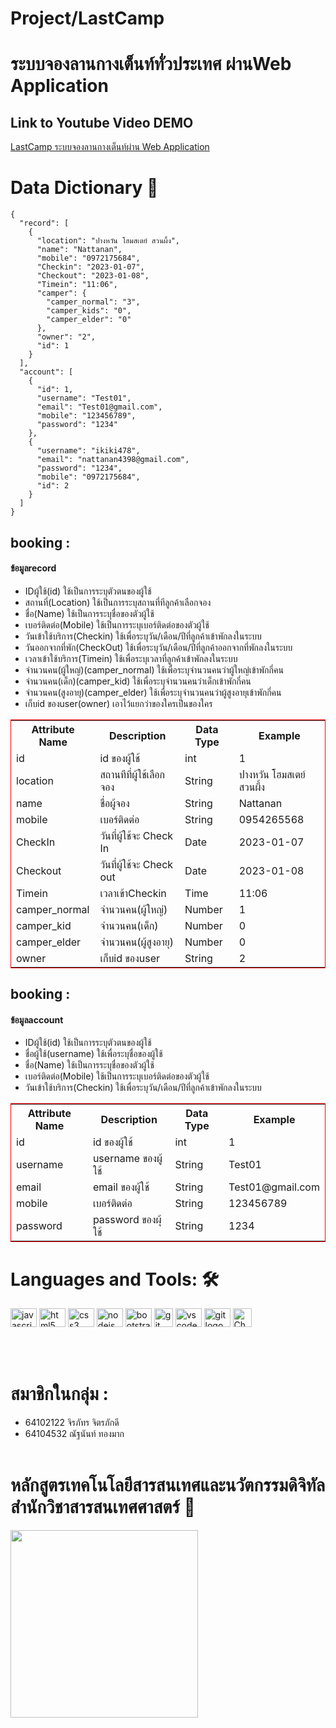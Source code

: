 
# Project/LastCamp

# ระบบจองลานกางเต็นท์ทั่วประเทศ ผ่านWeb Application 

## Link  to Youtube Video DEMO
[LastCamp ระบบจองลานกางเต็นท์ผ่าน Web Application](https://www.youtube.com/watch?v=AY48f3SCheU&ab_channel=PeerapatBoonsuwan)

# Data Dictionary 📖

```
{
  "record": [
    {
      "location": "ปางหวัน โฮมสเตย์ สวนผึ้ง",
      "name": "Nattanan",
      "mobile": "0972175684",
      "Checkin": "2023-01-07",
      "Checkout": "2023-01-08",
      "Timein": "11:06",
      "camper": {
        "camper_normal": "3",
        "camper_kids": "0",
        "camper_elder": "0"
      },
      "owner": "2",
      "id": 1
    }
  ],
  "account": [
    {
      "id": 1,
      "username": "Test01",
      "email": "Test01@gmail.com",
      "mobile": "123456789",
      "password": "1234"
    },
    {
      "username": "ikiki478",
      "email": "nattanan4398@gmail.com",
      "password": "1234",
      "mobile": "0972175684",
      "id": 2
    }
  ]
}
```
<table style="border: red solid 1px;">
    <thead>
        <h2><b>booking :</b></h2>
    </thead>
    <h4 >ข้อมูลrecord</h3>
    <ul>
      <li>IDผู้ใช้(id) ใช้เป็นการระบุตัวตนของผู้ใช้</li>
      <li>สถานที่(Location) ใช้เป็นการระบุสถานที่ทีลูกค้าเลือกจอง</li>
      <li>ชื่อ(Name) ใช้เป็นการระบุชื่อของตัวผู้ใช้</li>
      <li>เบอร์ติดต่อ(Mobile) ใช้เป็นการระบุเบอร์ติดต่อของตัวผู้ใช้</li>
      <li>วันเข้าใช้บริการ(Checkin) ใช้เพื่อระบุวัน/เดือน/ปีที่ลูกค้าเข้าพักลงในระบบ</li>
      <li>วันออกจากที่พัก(CheckOut) ใช้เพื่อระบุวัน/เดือน/ปีที่ลูกค้าออกจากที่พักลงในระบบ </li>
      <li>เวลาเข้าใช้บริการ(Timein) ใช้เพื่อระบุเวลาที่ลูกค้าเข้าพักลงในระบบ </li>
      <li>จำนวนคน(ผู้ใหญ่)(camper_normal) ใช้เพื่อระบุจำนวนคนว่าผู้ใหญ่เข้าพักกี่คน </li>
      <li>จำนวนคน(เด็ก)(camper_kid) ใช้เพื่อระบุจำนวนคนว่าเด็กเข้าพักกี่คน </li>
      <li>จำนวนคน(สูงอายุ)(camper_elder) ใช้เพื่อระบุจำนวนคนว่าผู้สูงอายุเข้าพักกี่คน </li>
      <li>เก็บid ของuser(owner) เอาไว้แยกว่าของใครเป็นของใคร </li>
    </ul>
     <tr>
        <th>Attribute Name</th>
        <th>Description</th>
        <th>Data Type</th>
        <th>Example</th>
    </tr>
    <tr>
        <td>id</td>
        <td>id ของผู้ใช้</td>
        <td>int</td>
        <td>1</td>
    </tr>
    <tr>
        <td>location</td>
        <td>สถานทีที่ผู้ใช้เลือกจอง</td>
        <td>String</td>
        <td>ปางหวัน โฮมสเตย์ สวนผึ้ง</td>
    </tr>
    <tr>
        <td>name</td>
        <td>ชื่อผู้จอง</td>
        <td>String</td>
        <td>Nattanan</td>
    </tr>
    <tr>
        <td>mobile</td>
        <td>เบอร์ติดต่อ</td>
        <td>String</td>
        <td>0954265568</td>
    </tr>
    <tr>
        <td>CheckIn</td>
        <td>วันที่ผู้ใช้จะ Check In</td>
        <td>Date</td>
        <td>2023-01-07</td>
    </tr>
    <tr>
        <td>Checkout</td>
        <td>วันที่ผู้ใช้จะ Check out</td>
        <td>Date</td>
        <td>2023-01-08</td>
    </tr>
    <tr>
        <td>Timein</td>
        <td>เวลาเข้าCheckin</td>
        <td>Time</td>
        <td>11:06</td>
    </tr>
    <tr>
        <td>camper_normal</td>
        <td>จำนวนคน(ผู้ใหญ่)</td>
        <td>Number</td>
        <td>1</td>
    </tr>
     <tr>
        <td>camper_kid</td>
        <td>จำนวนคน(เด็ก)</td>
        <td>Number</td>
        <td>0</td>
    </tr>
     <tr>
        <td>camper_elder</td>
        <td>จำนวนคน(ผู้สูงอายุ)</td>
        <td>Number</td>
        <td>0</td>
    </tr>
     <tr>
        <td>owner</td>
        <td>เก็บid ของuser</td>
        <td>String</td>
        <td>2</td>
    </tr>
   
    
</table>
<table style="border: red solid 1px;">
    <thead>
        <h2><b>booking :</b></h2>
    </thead>
    <h4 >ข้อมูลaccount</h3>
    <ul>
      <li>IDผู้ใช้(id) ใช้เป็นการระบุตัวตนของผู้ใช้</li>
      <li>ชื่อผู้ใช้(username) ใช้เพื่อระบุชื่อของผู้ใช้</li>
      <li>ชื่อ(Name) ใช้เป็นการระบุชื่อของตัวผู้ใช้</li>
      <li>เบอร์ติดต่อ(Mobile) ใช้เป็นการระบุเบอร์ติดต่อของตัวผู้ใช้</li>
      <li>วันเข้าใช้บริการ(Checkin) ใช้เพื่อระบุวัน/เดือน/ปีที่ลูกค้าเข้าพักลงในระบบ</li>
    </ul>
    <tr>
        <th>Attribute Name</th>
        <th>Description</th>
        <th>Data Type</th>
        <th>Example</th>
    </tr>
    <tr>
        <td>id</td>
        <td>id ของผู้ใช้</td>
        <td>int</td>
        <td>1</td>
    </tr>
    <tr>
        <td>username</td>
        <td>username ของผู้ใช้</td>
        <td>String</td>
        <td>Test01</td>
    </tr>
    <tr>
        <td>email</td>
        <td>email ของผู้ใช้</td>
        <td>String</td>
        <td>Test01@gmail.com</td>
    </tr>
    <tr>
        <td>mobile</td>
        <td>เบอร์ติดต่อ</td>
        <td>String</td>
        <td>123456789</td>
    </tr>
    <tr>
        <td>password</td>
        <td> password ของผุ้ใช้ </td>
        <td>String</td>
        <td>1234</td>
    </tr>
    
    
</table>

# Languages and Tools: 🛠
<img src="https://cdn.jsdelivr.net/gh/devicons/devicon/icons/javascript/javascript-original.svg" height="30" width="42"
    alt="javascript logo" />
<img src="https://cdn.jsdelivr.net/gh/devicons/devicon/icons/html5/html5-original.svg" height="30" width="42"
    alt="html5 logo" />
<img src="https://cdn.jsdelivr.net/gh/devicons/devicon/icons/css3/css3-original.svg" height="30" width="42"
    alt="css3 logo" />
<img src="https://cdn.jsdelivr.net/gh/devicons/devicon/icons/nodejs/nodejs-original.svg" height="30" width="42"
    alt="nodejs logo" />
<img src="https://cdn.jsdelivr.net/gh/devicons/devicon/icons/bootstrap/bootstrap-original.svg" height="30" width="42"
    alt="bootstrap logo" />
<img src="https://openai.com/content/images/2022/05/openai-avatar.png" height="30" width="30"
    alt="git logo" />
<img src="https://cdn.jsdelivr.net/gh/devicons/devicon/icons/vscode/vscode-original.svg" height="30" width="42"
    alt="vscode logo" />
<img src="https://cdn.jsdelivr.net/gh/devicons/devicon/icons/git/git-original.svg" height="30" width="42"
    alt="git logo" />
<img src="https://upload.wikimedia.org/wikipedia/commons/thumb/5/53/Google_%22G%22_Logo.svg/640px-Google_%22G%22_Logo.svg.png" height="30" width="30"
    alt="ChatGPT logo" />

<br><br>



# สมาชิกในกลุ่ม : 
- 64102122 จิรภัทร จิตรภักดี
- 64104532 ณัฐนันท์ ทองมาก
<br><br>




# หลักสูตรเทคโนโลยีสารสนเทศและนวัตกรรมดิจิทัล สำนักวิชาสารสนเทศศาสตร์ 🏫
<div>
    <img height="300" width="300"
        src="https://scontent.fbkk5-5.fna.fbcdn.net/v/t39.30808-6/279560270_5821053641244444_1641496247686643675_n.jpg?_nc_cat=104&ccb=1-7&_nc_sid=09cbfe&_nc_eui2=AeF0EY1X0Qdhl07UJiFQsaVZWylXctbtv-pbKVdy1u2_6tf9k1Ytpc8jIphmM3ZHSVw5BcDktrmF-SyZmjBluAYm&_nc_ohc=cuLkhutHAIsAX-6WoFW&_nc_ht=scontent.fbkk5-5.fna&oh=00_AfChkK43-YQ1dkymkyoYMlRPgTSO4xj8-EzDtsU5lP-ipw&oe=63BDC9E6" />
